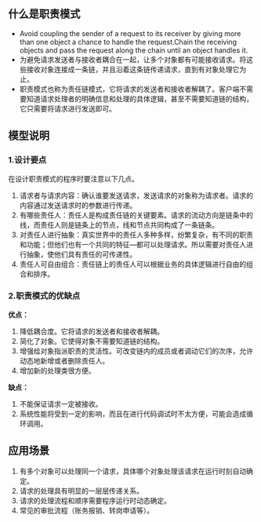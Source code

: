 ## 什么是职责模式
- Avoid coupling the sender of a request to its receiver by giving more than one object a chance to handle the request.Chain the receiving objects and pass the request along the chain until an object handles it.
- 为避免请求发送者与接收者耦合在一起，让多个对象都有可能接收请求。将这些接收对象连接成一条链，并且沿着这条链传递请求，直到有对象处理它为止。
- 职责模式也称为责任链模式，它将请求的发送者和接收者解耦了。客户端不需要知道请求处理者的明确信息和处理的具体逻辑，甚至不需要知道链的结构，它只需要将请求进行发送即可。

## 模型说明
### 1.设计要点
在设计职责模式的程序时要注意以下几点。
1. 请求者与请求内容：确认谁要发送请求，发送请求的对象称为请求者。请求的内容通过发送请求时的参数进行传递。
2. 有哪些责任人：责任人是构成责任链的关键要素。请求的流动方向是链条中的线，而责任人则是链条上的节点，线和节点共同构成了一条链条。
3. 对责任人进行抽象：真实世界中的责任人多种多样，纷繁复杂，有不同的职责和功能；但他们也有一个共同的特征—都可以处理请求。所以需要对责任人进行抽象，使他们具有责任的可传递性。
4. 责任人可自由组合：责任链上的责任人可以根据业务的具体逻辑进行自由的组合和排序。

### 2.职责模式的优缺点
**优点：**
1. 降低耦合度。它将请求的发送者和接收者解耦。
2. 简化了对象。它使得对象不需要知道链的结构。
3. 增强给对象指派职责的灵活性。可改变链内的成员或者调动它们的次序，允许动态地新增或者删除责任人。
4. 增加新的处理类很方便。

**缺点：**
1. 不能保证请求一定被接收。
3. 系统性能将受到一定的影响，而且在进行代码调试时不太方便，可能会造成循环调用。

## 应用场景
1. 有多个对象可以处理同一个请求，具体哪个对象处理该请求在运行时刻自动确定。
2. 请求的处理具有明显的一层层传递关系。
3. 请求的处理流程和顺序需要程序运行时动态确定。
4. 常见的审批流程（账务报销、转岗申请等）。